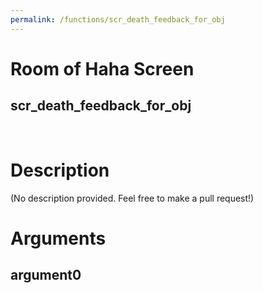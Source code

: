 ```yaml
---
permalink: /functions/scr_death_feedback_for_obj
---
```

# Room of Haha Screen  
## scr_death_feedback_for_obj  
&nbsp;  
# Description  
(No description provided. Feel free to make a pull request!) 
&nbsp;  
# Arguments
## argument0

&nbsp;  


